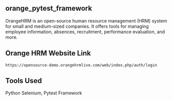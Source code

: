 ## orange_pytest_framework

OrangeHRM is an open-source human resource management (HRM) system for small and medium-sized companies. It offers tools for managing employee information, absences, recruitment, performance evaluation, and more.
## Orange HRM Website Link
```
https://opensource-demo.orangehrmlive.com/web/index.php/auth/login
```
## Tools Used
Python Selenium, 
Pytest Framework

